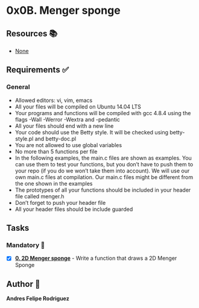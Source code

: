 # 0x0B. Menger sponge
## Resources :books:
* [None]()
## Requirements :white_check_mark:
### General
* Allowed editors: vi, vim, emacs
* All your files will be compiled on Ubuntu 14.04 LTS
* Your programs and functions will be compiled with gcc 4.8.4 using the flags -Wall -Werror -Wextra and -pedantic
* All your files should end with a new line
* Your code should use the Betty style. It will be checked using betty-style.pl and betty-doc.pl
* You are not allowed to use global variables
* No more than 5 functions per file
* In the following examples, the main.c files are shown as examples. You can use them to test your functions, but you don’t have to push them to your repo (if you do we won’t take them into account). We will use our own main.c files at compilation. Our main.c files might be different from the one shown in the examples
* The prototypes of all your functions should be included in your header file called menger.h
* Don’t forget to push your header file
* All your header files should be include guarded
## Tasks
### Mandatory :page_with_curl:
- [x] **[0. 2D Menger sponge](./0-menger.c)** - Write a function that draws a 2D Menger Sponge
## Author :pencil:
**Andres Felipe Rodriguez** 